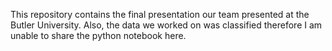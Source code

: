 This repository contains the final presentation our team presented at the Butler University. Also, the data we worked on was classified therefore I am unable to share the python notebook here.
